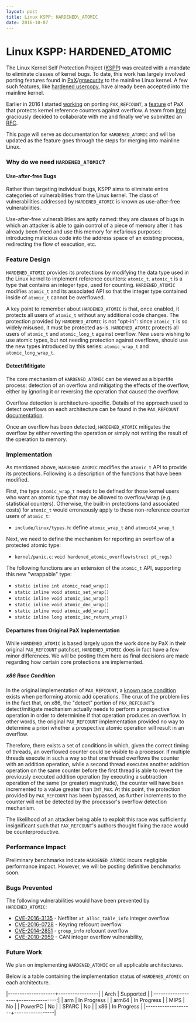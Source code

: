 ```yaml
---
layout: post
title: Linux KSPP: HARDENED\_ATOMIC
date: 2016-10-07
---
```


# Linux KSPP: HARDENED\_ATOMIC
The Linux Kernel Self Protection Project
([KSPP](http://kernsec.org/wiki/index.php/Kernel_Self_Protection_Project)) was
created with a mandate to eliminate classes of kernel bugs.  To date, this work
has largely involved porting features found in
[PaX](https://pax.grsecurity.net/)/[grsecurity](https://grsecurity.net/) to the
mainline Linux kernel.  A few such features, like
[hardened usercopy](https://www.lwn.net/Articles/695991), have already been accepted 
into the mainline kernel.  

Earlier in 2016 I started [working](https://lwn.net/Articles/668724/) on porting
`PAX_REFCOUNT`, a
[feature](https://forums.grsecurity.net/viewtopic.php?f=7&t=4173) of PaX that
protects kernel reference counters against overflow.  A team from
[Intel](http://www.01.org) graciously decided to collaborate with me and
finally we've submitted an [RFC](https://lwn.net/Articles/702640/).  

This page will serve as documentation for `HARDENED_ATOMIC` and will be updated
as the feature goes through the steps for merging into mainline Linux.  

### Why do we need `HARDENED_ATOMIC`?

#### Use-after-free Bugs
Rather than targeting individual bugs, KSPP aims to eliminate entire categories
of vulnerabilities from the Linux kernel.  The class of vulnerabilities
addressed by `HARDENED_ATOMIC` is known as use-after-free vulnerabilities.

Use-after-free vulnerabilities are aptly named: they are classes of bugs in
which an attacker is able to gain control of a piece of memory after it has
already been freed and use this memory for nefarious purposes: introducing 
malicious code into the address space of an existing process, redirecting the
flow of execution, etc.

### Feature Design
`HARDENED_ATOMIC` provides its protections by modifying the data type used
in the Linux kernel to implement reference counters: `atomic_t`.  `atomic_t`
is a type that contains an integer type, used for counting.  `HARDENED_ATOMIC`
modifies `atomic_t` and its associated API so that the integer type contained
inside of `atomic_t` cannot be overflowed.     

A key point to remember about `HARDENED_ATOMIC` is that, once enabled, it protects
all users of `atomic_t` without any additional code changes. The protection
provided by `HARDENED_ATOMIC` is not "opt-in": since `atomic_t` is so widely
misused, it must be protected as-is.  `HARDENED_ATOMIC` protects all users
of `atomic_t` and `atomic_long_t` against overflow.  New users wishing to use
atomic types, but not needing protection against overflows, should use the
new types introduced by this series: `atomic_wrap_t` and `atomic_long_wrap_t`.

#### Detect/Mitigate
The core mechanism of `HARDENED_ATOMIC` can be viewed as a bipartite process:
detection of an overflow and mitigating the effects of the overflow, either by
ignoring it or reversing the operation that caused the overflow.  

Overflow detection is architecture-specific.  Details of the approach
used to detect overflows on each architecture can be found in the `PAX_REFCOUNT`
[documentation](https://forums.grsecurity.net/viewtopic.php?f=7&t=4173#INTERNALS).

Once an overflow has been detected, `HARDENED_ATOMIC` mitigates the overflow by
either reverting the operation or simply not writing the result of the operation
to memory.

### Implementation
As mentioned above, `HARDENED_ATOMIC` modifies the `atomic_t` API to provide its
protections.  Following is a description of the functions that have been
modified.

First, the type `atomic_wrap_t` needs to be defined for those kernel users who want an atomic type that may be allowed to overflow/wrap (e.g. statistical counters).  Otherwise, the built-in protections (and associated costs) for `atomic_t` would erroneously apply to these non-reference counter users of `atomic_t`:

* `include/linux/types.h`: define `atomic_wrap_t` and `atomic64_wrap_t`

Next, we need to define the mechanism for reporting an overflow of a protected atomic type:

* `kernel/panic.c`: `void hardened_atomic_overflow(struct pt_regs)`

The following functions are an extension of the `atomic_t` API, supporting this new "wrappable" type:

- `static inline int atomic_read_wrap()`
- `static inline void atomic_set_wrap()`
- `static inline void atomic_inc_wrap()`
- `static inline void atomic_dec_wrap()`
- `static inline void atomic_add_wrap()`
- `static inline long atomic_inc_return_wrap()`

#### Departures from Original PaX Implementation
While `HARDENED_ATOMIC` is based largely upon the work done by PaX in their
original `PAX_REFCOUNT` patchset, `HARDENED_ATOMIC` does in fact have a few minor
differences.  We will be posting them here as final decisions are made regarding
how certain core protections are implemented.

##### x86 Race Condition
In the original implementation of `PAX_REFCOUNT`, a
[known race condition](https://forums.grsecurity.net/viewtopic.php?f=7&t=4173#APPENDA)
exists when performing atomic add operations.  The crux of the problem lies in
the fact that, on x86, the "detect" portion of `PAX_REFCOUNT`'s detect/mitigate
mechanism actually needs to perform a prospective operation in order to determinine if
that operation produces an overflow.  In other words, the original `PAX_REFCOUNT`
implementation provided no way to determine a priori whether a prospective atomic
operation will result in an overflow.

Therefore, there exists a set of conditions in which, given the correct timing of
threads, an overflowed counter could be visible to a processor.  If multiple
threads execute in such a way so that one thread overflows the counter with an
addition operation, while a second thread executes another addition operation on
the same counter before the first thread is able to revert the previously executed
addition operation (by executing a subtraction operation of the same (or greater)
magnitude), the counter will have been incremented to a value greater than `INT_MAX`.
At this point, the protection provided by `PAX_REFCOUNT` has been bypassed, as further
increments to the counter will not be detected by the processor's overflow detection
mechanism.

The likelihood of an attacker being able to exploit this race was sufficiently
insignificant such that `PAX_REFCOUNT`'s authors thought fixing the race would be
counterproductive.

### Performance Impact
Preliminary benchmarks indicate `HARDENED_ATOMIC` incurs negligible performance
impact.  However, we will be posting definitive benchmarks soon.

### Bugs Prevented
The following vulnerabilities would have been prevented by `HARDENED_ATOMIC`:  

* [CVE-2016-3135](https://www.cve.mitre.org/cgi-bin/cvename.cgi?name=2016-3135) - Netfilter `xt_alloc_table_info` integer overflow
* [CVE-2016-0728](https://www.cve.mitre.org/cgi-bin/cvename.cgi?name=2016-0728) - Keyring refcount overflow
* [CVE-2014-2851](https://cve.mitre.org/cgi-bin/cvename.cgi?name=CVE-2014-2851) - `group_info` refcount overflow
* [CVE-2010-2959](https://cve.mitre.org/cgi-bin/cvename.cgi?name=CVE-2010-2959) - CAN integer overflow vulnerability,

### Future Work
We plan on implementing `HARDENED_ATOMIC` on all applicable architectures.  

Below is a table containing the implementation status of `HARDENED_ATOMIC` on each
architecture. 
 
|--------------------+-----------------|
|  Arch              | Supported       |
|:-------------------+----------------:|
| arm                | In Progress     |
| arm64              | In Progress     |
| MIPS               | No              |
| PowerPC            | No              |
| SPARC              | No              |
| x86                | In Progress     |
|--------------------+-----------------|

